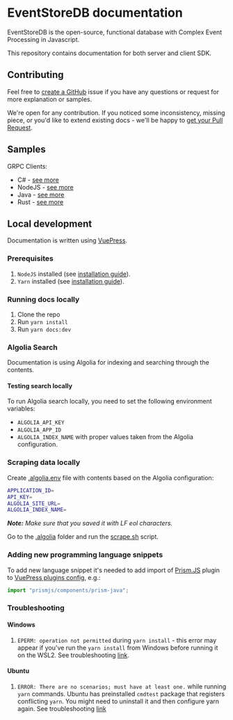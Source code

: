 # EventStoreDB documentation

EventStoreDB is the open-source, functional database with Complex Event Processing in Javascript.

This repository contains documentation for both server and client SDK.

## Contributing

Feel free to [create a GitHub](https://github.com/EventStore/documentation/issues/new) issue if you have any questions or request for more explanation or samples.

We're open for any contribution. If you noticed some inconsistency, missing piece, or you'd like to extend existing docs - we'll be happy to [get your Pull Request](https://github.com/EventStore/documentation/compare).

## Samples

GRPC Clients:
- C# - [see more](https://github.com/EventStore/EventStore-Client-Dotnet/tree/master/samples)
- NodeJS - [see more](./samples/grpc/nodejs/)
- Java - [see more](https://github.com/EventStore/EventStoreDB-Client-Java/tree/trunk/db-client-java/src/test/java/com/eventstore/dbclient/samples)
- Rust - [see more](https://github.com/EventStore/EventStoreDB-Client-Rust/tree/master/examples)

## Local development

Documentation is written using [VuePress](https://vuepress.vuejs.org/).

### Prerequisites

1. `NodeJS` installed (see [installation guide](https://nodejs.org/en/download//)).
2. `Yarn` installed (see [installation guide](https://classic.yarnpkg.com/en/docs/install/)).

### Running docs locally

1. Clone the repo
2. Run `yarn install`
3. Run `yarn docs:dev`

### Algolia Search

Documentation is using Algolia for indexing and searching through the contents.

#### Testing search locally

To run Algolia search locally, you need to set the following environment variables:
- `ALGOLIA_API_KEY`
- `ALGOLIA_APP_ID`
- `ALGOLIA_INDEX_NAME`
with proper values taken from the Algolia configuration.

### Scraping data locally

Create [.algolia\.env](.algolia/.env) file with contents based on the Algolia configuration:

```bash
APPLICATION_ID=
API_KEY=
ALGOLIA_SITE_URL=
ALGOLIA_INDEX_NAME=
```

_**Note:** Make sure that you saved it with LF eol characters._

Go to the [.algolia](.algolia) folder and run the [scrape.sh](.algolia/scrape.sh) script.

### Adding new programming language snippets

To add new language snippet it's needed to add import of [Prism.JS](https://prismjs.com/) plugin to [VuePress plugins config](docs/.vuepress/enhanceApp.js), e.g.:

```javascript
import "prismjs/components/prism-java";
```

### Troubleshooting

#### Windows

1. `EPERM: operation not permitted` during `yarn install` - this error may appear if you've run the `yarn install` from Windows before running it on the WSL2. See troubleshooting [link](https://stackoverflow.com/a/58414196).

#### Ubuntu

1. `ERROR: There are no scenarios; must have at least one.` while running `yarn` commands. Ubuntu has preinstalled `cmdtest` package that registers conflicting `yarn`. You might need to uninstall it and then configure yarn again. See troubleshooting [link](https://github.com/yarnpkg/yarn/issues/2821#issuecomment-284181365)

